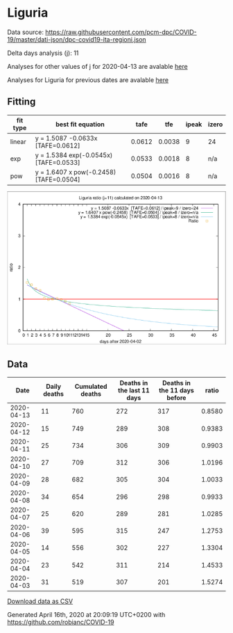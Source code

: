 # Liguria

Data source: https://raw.githubusercontent.com/pcm-dpc/COVID-19/master/dati-json/dpc-covid19-ita-regioni.json

Delta days analysis (j): 11

Analyses for other values of j for 2020-04-13 are avalable [here](../2020-04-13/README.md)

Analyses for Liguria for previous dates are avalable [here](../README.md)

## Fitting 
|fit type|best fit equation|tafe|tfe|ipeak|izero|
|-------|-----|--------|------|---|---|
|linear|y = 1.5087 -0.0633x  [TAFE=0.0612]|0.0612|0.0038|9|24|
|exp|y = 1.5384 exp(-0.0545x)  [TAFE=0.0533]|0.0533|0.0018|8|n/a|
|pow|y = 1.6407 x pow(-0.2458)  [TAFE=0.0504]|0.0504|0.0016|8|n/a|

![Plot](COVID-19_liguria_j11_2020-04-13.png)

## Data
|Date|Daily deaths|Cumulated deaths|Deaths in the last 11 days|Deaths in the 11 days before|ratio|
|----|----------|-----------|-------|--------------------|-----|
|2020-04-13|11|760|272|317|0.8580|
|2020-04-12|15|749|289|308|0.9383|
|2020-04-11|25|734|306|309|0.9903|
|2020-04-10|27|709|312|306|1.0196|
|2020-04-09|28|682|305|304|1.0033|
|2020-04-08|34|654|296|298|0.9933|
|2020-04-07|25|620|289|281|1.0285|
|2020-04-06|39|595|315|247|1.2753|
|2020-04-05|14|556|302|227|1.3304|
|2020-04-04|23|542|311|214|1.4533|
|2020-04-03|31|519|307|201|1.5274|

[Download data as CSV](COVID-19_liguria_j11_2020-04-13.csv)

Generated April 16th, 2020 at 20:09:19 UTC+0200 with https://github.com/robianc/COVID-19
